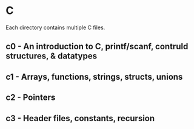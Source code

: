 # C
Each directory contains multiple C files.

## **c0** - An introduction to C, printf/scanf, contruld structures, & datatypes

## **c1** - Arrays, functions, strings, structs, unions

## **c2** - Pointers

## **c3** - Header files, constants, recursion